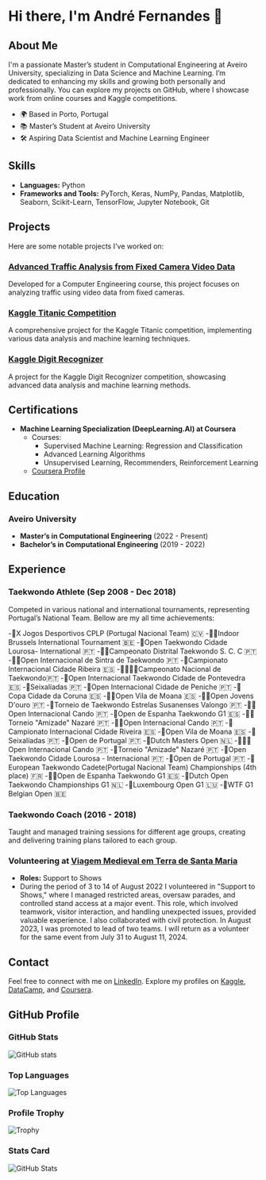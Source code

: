 # Hi there, I'm André Fernandes 👋

## About Me
I'm a passionate Master’s student in Computational Engineering at Aveiro University, specializing in Data Science and Machine Learning. I’m dedicated to enhancing my skills and growing both personally and professionally. You can explore my projects on GitHub, where I showcase work from online courses and Kaggle competitions.

- 🌍 Based in Porto, Portugal
- 📚 Master’s Student at Aveiro University
- 🛠️ Aspiring Data Scientist and Machine Learning Engineer

## Skills
- **Languages:** Python
- **Frameworks and Tools:** PyTorch, Keras, NumPy, Pandas, Matplotlib, Seaborn, Scikit-Learn, TensorFlow, Jupyter Notebook, Git

## Projects
Here are some notable projects I've worked on:

### [Advanced Traffic Analysis from Fixed Camera Video Data](https://github.com/vBarFace/ADVANCED-TRAFFIC-ANALYSIS-FROM-FIXED-CAMERA-VIDEO-DATA)
Developed for a Computer Engineering course, this project focuses on analyzing traffic using video data from fixed cameras.

### [Kaggle Titanic Competition](https://github.com/vBarFace/Kaggle_Titanic_Competition)
A comprehensive project for the Kaggle Titanic competition, implementing various data analysis and machine learning techniques.

### [Kaggle Digit Recognizer](https://github.com/vBarFace/Kaggle-Digit-Recognizer)
A project for the Kaggle Digit Recognizer competition, showcasing advanced data analysis and machine learning methods.

## Certifications
- **Machine Learning Specialization (DeepLearning.AI) at Coursera**
  - Courses:
    - Supervised Machine Learning: Regression and Classification
    - Advanced Learning Algorithms
    - Unsupervised Learning, Recommenders, Reinforcement Learning
  - [Coursera Profile](https://www.coursera.org/user/fb5210b9b4949a09c98ddb03be592915)

## Education
### Aveiro University
- **Master’s in Computational Engineering** (2022 - Present)
- **Bachelor’s in Computational Engineering** (2019 - 2022)

## Experience

### Taekwondo Athlete (Sep 2008 - Dec 2018)
Competed in various national and international tournaments, representing Portugal’s National Team. Bellow are my all time achievements:

-🥇X Jogos Desportivos CPLP (Portugal Nacional Team) 🇨🇻
-🥇🥇Indoor Brussels International Tournament 🇧🇪
-🥇Open Taekwondo Cidade Lourosa- International 🇵🇹
-🥇🥇Campeonato Distrital Taekwondo S. C. C 🇵🇹
-🥇🥇Open Internacional de Sintra de Taekwondo 🇵🇹
-🥇Campionato Internacional Cidade Ribeira 🇪🇸
-🥇🥇🥇🥇Campeonato Nacional de Taekwondo🇵🇹
-🥇Open Internacional Taekwondo Cidade de Pontevedra 🇪🇸
-🥇Seixalíadas 🇵🇹
-🥇Open Internacional Cidade de Peniche 🇵🇹
-🥇Copa Cidade da Coruna 🇪🇸
-🥇🥇Open Vila de Moana 🇪🇸
-🥇🥇Open Jovens D'ouro 🇵🇹
-🥇Torneio de Taekwondo Estrelas Susanenses Valongo 🇵🇹
-🥇🥇Open Internacional Cando 🇵🇹
-🥈Open de Espanha Taekwondo G1 🇪🇸
-🥈🥈Torneio "Amizade" Nazaré 🇵🇹
-🥈🥈Open Internacional Cando 🇵🇹
-🥈Campionato Internacional Cidade Riveira 🇪🇸
-🥈Open Vila de Moana 🇪🇸
-🥈Seixalíadas 🇵🇹
-🥈Open de Portugal 🇵🇹
-🥉Dutch Masters Open 🇳🇱
-🥉🥉🥉Open Internacional Cando 🇵🇹
-🥉Torneio "Amizade" Nazaré 🇵🇹
-🥉Open Taekwondo Cidade Lourosa - Internacional 🇵🇹
-🥉Open de Portugal 🇵🇹
-🏅European Taekwondo Cadete(Portugal Nacional Team) Championships (4th place) 🇫🇷
-🏅🏅Open de Espanha Taekwondo G1 🇪🇸
-🏅Dutch Open Taekwondo Championships G1 🇳🇱
-🏅Luxembourg Open G1 🇱🇺
-🏅WTF G1 Belgian Open 🇧🇪

### Taekwondo Coach (2016 - 2018)
Taught and managed training sessions for different age groups, creating and delivering training plans tailored to each group.

### Volunteering at [Viagem Medieval em Terra de Santa Maria](https://www.viagemmedieval.com/)
- **Roles:** Support to Shows
- During the period of 3 to 14 of August 2022 I volunteered in "Support to Shows," where I managed restricted areas, oversaw parades, and controlled stand access at a major event. This role, which involved teamwork, visitor interaction, and handling unexpected issues, provided valuable experience. I also collaborated with civil protection. In August 2023, I was promoted to lead of two teams. I will return as a volunteer for the same event from July 31 to August 11, 2024.

## Contact
Feel free to connect with me on [LinkedIn](https://www.linkedin.com/in/andr%C3%A9-fernandes-868006207/). Explore my profiles on [Kaggle](https://www.kaggle.com/andrfernandes16), [DataCamp](https://www.datacamp.com/portfolio/KaraBassasa), and [Coursera](https://www.coursera.org/user/fb5210b9b4949a09c98ddb03be592915).

## GitHub Profile

### GitHub Stats
![GitHub stats](https://github-readme-stats.vercel.app/api?username=vBarFace&count_private=true&show_icons=true&hide=prs&theme=radical)

### Top Languages
![Top Languages](https://github-readme-stats.vercel.app/api/top-langs/?username=vBarFace&theme=radical)

### Profile Trophy
![Trophy](https://github-profile-trophy.vercel.app/?username=vBarFace)

### Stats Card
![GitHub Stats](https://github-readme-stats.vercel.app/api?username=vBarFace&show_icons=true&count_private=true&hide_title=true&hide=prs&theme=radical)
